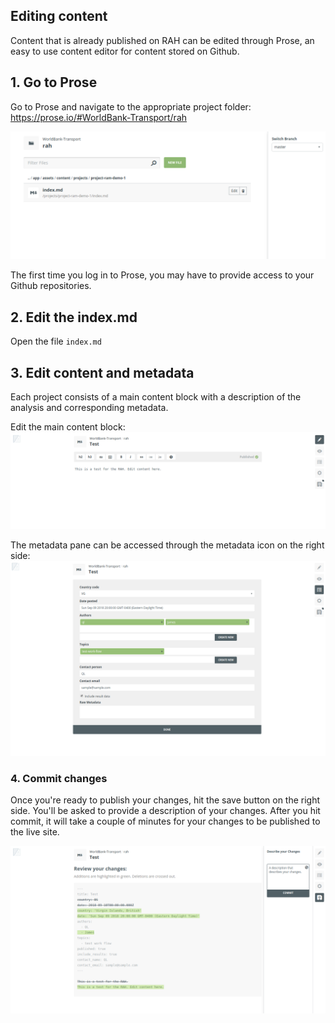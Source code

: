 ## Editing content
Content that is already published on RAH can be edited through Prose, an easy to use content editor for content stored on Github.

## 1. Go to Prose
Go to Prose and navigate to the appropriate project folder: https://prose.io/#WorldBank-Transport/rah

![](images/prose-file-list.png)

The first time you log in to Prose, you may have to provide access to your Github repositories.

## 2. Edit the index.md
Open the file `index.md`

## 3. Edit content and metadata
Each project consists of a main content block with a description of the analysis and corresponding metadata.

Edit the main content block:
![](images/prose-main-content.png)

The metadata pane can be accessed through the metadata icon on the right side:
![](images/prose-metadata.png)

### 4. Commit changes
Once you're ready to publish your changes, hit the save button on the right side. You'll be asked to provide a description of your changes.
After you hit commit, it will take a couple of minutes for your changes to be published to the live site.

![](images/prose-commit-changes.png)
